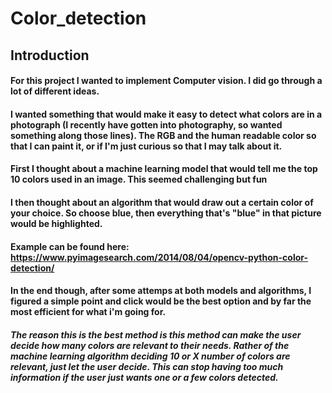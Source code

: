 # Color_detection

## Introduction

#### For this project I wanted to implement Computer vision. I did go through a lot of different ideas.
#### I wanted something that would make it easy to detect what colors are in a photograph (I recently have gotten into photography, so wanted something along those lines). The RGB and the human readable color so that I can paint it, or if I'm just curious so that I may talk about it.
#### First I thought about a machine learning model that would tell me the top 10 colors used in an image. This seemed challenging but fun
#### I then thought about an algorithm that would draw out a certain color of your choice. So choose blue, then everything that's "blue" in that picture would be highlighted. 
#### Example can be found here: https://www.pyimagesearch.com/2014/08/04/opencv-python-color-detection/
#### In the end though, after some attemps at both models and algorithms, I figured a simple point and click would be the best option and by far the most efficient for what i'm going for.

##### The reason this is the best method is this method can make the user decide how many colors are relevant to their needs. Rather of the machine learning algorithm deciding 10 or X number of colors are relevant, just let the user decide. This can stop having too much information if the user just wants one or a few colors detected.
